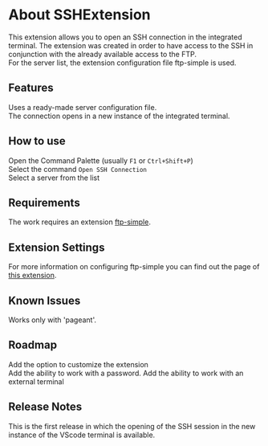 # About SSHExtension

This extension allows you to open an SSH connection in the integrated terminal.
The extension was created in order to have access to the SSH in conjunction with the already available access to the FTP.  
For the server list, the extension configuration file ftp-simple is used.

## Features

Uses a ready-made server configuration file.  
The connection opens in a new instance of the integrated terminal.

## How to use

Open the Command Palette (usually `F1` or `Ctrl+Shift+P`)  
Select the command `Open SSH Connection`  
Select a server from the list

## Requirements

The work requires an extension [ftp-simple](https://marketplace.visualstudio.com/items?itemName=humy2833.ftp-simple).

## Extension Settings

For more information on configuring ftp-simple you can find out the page of [this extension](https://marketplace.visualstudio.com/items?itemName=humy2833.ftp-simple#user-content-config-setting-example).

## Known Issues

Works only with 'pageant'.

## Roadmap

Add the option to customize the extension  
Add the ability to work with a password.
Add the ability to work with an external terminal

## Release Notes

This is the first release in which the opening of the SSH session in the new instance of the VScode terminal is available.